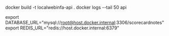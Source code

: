 docker build -t localwebinfa-api .
docker logs --tail 50 api

export DATABASE_URL="mysql://root@host.docker.internal:3306/scorecardnotes"
export REDIS_URL="redis://host.docker.internal:6379"
